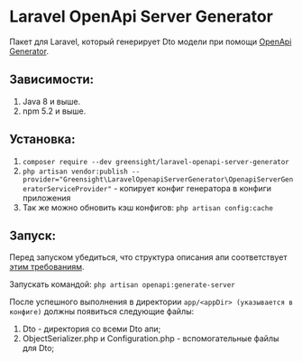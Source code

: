 # Laravel OpenApi Server Generator

Пакет для Laravel, который генерирует Dto модели при помощи [OpenApi Generator](https://openapi-generator.tech/).

## Зависимости:
1. Java 8 и выше.
2. npm 5.2 и выше.

## Установка:
1. `composer require --dev greensight/laravel-openapi-server-generator`
2. `php artisan vendor:publish --provider="Greensight\LaravelOpenapiServerGenerator\OpenapiServerGeneratorServiceProvider"` - копирует конфиг генератора в конфиги приложения
3. Так же можно обновить кэш конфигов: `php artisan config:cache`

## Запуск:
Перед запуском убедиться, что структура описания апи соответствует [этим требованиям](https://github.com/greensight/laravel-openapi-server-generator/blob/master/docs/api_schema_requirements.md).

Запускать командой: `php artisan openapi:generate-server`

После успешного выполнения в директории `app/<appDir> (указывается в конфиге)` должны появиться следующие файлы:
1. Dto - директория со всеми Dto апи;
2. ObjectSerializer.php и Configuration.php - вспомогательные файлы для Dto;

